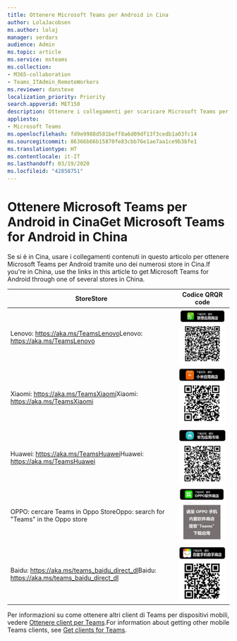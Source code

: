 ```yaml
---
title: Ottenere Microsoft Teams per Android in Cina
author: LolaJacobsen
ms.author: lolaj
manager: serdars
audience: Admin
ms.topic: article
ms.service: msteams
ms.collection:
- M365-collaboration
- Teams_ITAdmin_RemoteWorkers
ms.reviewer: dansteve
localization_priority: Priority
search.appverid: MET150
description: Ottenere i collegamenti per scaricare Microsoft Teams per Android in Cina.
appliesto:
- Microsoft Teams
ms.openlocfilehash: fd9e9988d581beff8a6d09df13f3cedb1a03fc14
ms.sourcegitcommit: 86366b66b15870fe83cbb76e1ae7aa1ce9b3bfe1
ms.translationtype: HT
ms.contentlocale: it-IT
ms.lasthandoff: 03/19/2020
ms.locfileid: "42858751"
---
```

# <a name="get-microsoft-teams-for-android-in-china"></a><span data-ttu-id="6b48a-103">Ottenere Microsoft Teams per Android in Cina</span><span class="sxs-lookup"><span data-stu-id="6b48a-103">Get Microsoft Teams for Android in China</span></span>

<span data-ttu-id="6b48a-104">Se si è in Cina, usare i collegamenti contenuti in questo articolo per ottenere Microsoft Teams per Android tramite uno dei numerosi store in Cina.</span><span class="sxs-lookup"><span data-stu-id="6b48a-104">If you're in China, use the links in this article to get Microsoft Teams for Android through one of several stores in China.</span></span>


|<span data-ttu-id="6b48a-105">Store</span><span class="sxs-lookup"><span data-stu-id="6b48a-105">Store</span></span>  |<span data-ttu-id="6b48a-106">Codice QR</span><span class="sxs-lookup"><span data-stu-id="6b48a-106">QR code</span></span>  |
|---------|---------|
| <span data-ttu-id="6b48a-107">Lenovo: https://aka.ms/TeamsLenovo</span><span class="sxs-lookup"><span data-stu-id="6b48a-107">Lenovo: https://aka.ms/TeamsLenovo</span></span>      | ![Codice QR per Teams per Android da Lenovo Store](media/get-teams-android-in-china-lenovo.png)        |
| <span data-ttu-id="6b48a-109">Xiaomi: https://aka.ms/TeamsXiaomi</span><span class="sxs-lookup"><span data-stu-id="6b48a-109">Xiaomi: https://aka.ms/TeamsXiaomi</span></span>     |![Codice QR per Teams per Android da Xiaomi Store](media/get-teams-android-in-china-xiaomi.png)         |
|<span data-ttu-id="6b48a-111">Huawei: https://aka.ms/TeamsHuawei</span><span class="sxs-lookup"><span data-stu-id="6b48a-111">Huawei: https://aka.ms/TeamsHuawei</span></span>     | ![Codice QR per Teams per Android da Huawei Store](media/get-teams-android-in-china-huawei.png)        |
|<span data-ttu-id="6b48a-113">OPPO: cercare Teams in Oppo Store</span><span class="sxs-lookup"><span data-stu-id="6b48a-113">Oppo: search for "Teams" in the Oppo store</span></span>     | ![Codice QR per Teams per Android da Oppo Store](media/get-teams-android-in-china-oppo.png)        |
|<span data-ttu-id="6b48a-115">Baidu: https://aka.ms/teams_baidu_direct_dl</span><span class="sxs-lookup"><span data-stu-id="6b48a-115">Baidu: https://aka.ms/teams_baidu_direct_dl</span></span>     | ![Codice QR per Teams per Android da Baidu Store](media/get-teams-android-in-china-baidu.png)        |

<span data-ttu-id="6b48a-117">Per informazioni su come ottenere altri client di Teams per dispositivi mobili, vedere [Ottenere client per Teams](get-clients.md#mobile-clients).</span><span class="sxs-lookup"><span data-stu-id="6b48a-117">For information about getting other mobile Teams clients, see [Get clients for Teams](get-clients.md#mobile-clients).</span></span>
